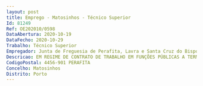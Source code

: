 ```yaml
--- 
layout: post
title: Emprego - Matosinhos - Técnico Superior
Id: 81249
Ref: OE202010/0598
DataAbertura: 2020-10-19
DataFecho: 2020-10-29
Trabalho: Técnico Superior
Empregador: Junta de Freguesia de Perafita, Lavra e Santa Cruz do Bispo
Descricao: EM REGIME DE CONTRATO DE TRABALHO EM FUNÇÕES PÚBLICAS A TERMO RESOLUTIVO CERTO
CodigoPostal: 4456-901 PERAFITA
Concelho: Matosinhos
Distrito: Porto
--- 
```

